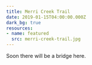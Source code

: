 ```yaml
---
title: Merri Creek Trail
date: 2019-01-15T04:00:00.000Z
dark_bg: true
resources:
- name: featured
  src: merri-creek-trail.jpg
---
```

Soon there will be a bridge here.